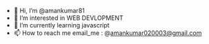 - 👋 Hi, I’m @amankumar81
- 👀 I’m interested in WEB DEVLOPMENT
- 🌱 I’m currently learning javascript
- 📫 How to reach me email_me : @amankumar020003@gmail.com

<!---
amankumar81/amankumar81 is a ✨ special ✨ repository because its `README.md` (this file) appears on your GitHub profile.
You can click the Preview link to take a look at your changes.
--->
